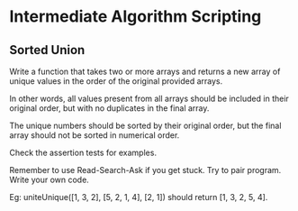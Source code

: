 # Intermediate Algorithm Scripting
## Sorted Union
Write a function that takes two or more arrays and returns a new array of unique values in the order of the original provided arrays.

In other words, all values present from all arrays should be included in their original order, but with no duplicates in the final array.

The unique numbers should be sorted by their original order, but the final array should not be sorted in numerical order.

Check the assertion tests for examples.

Remember to use Read-Search-Ask if you get stuck. Try to pair program. Write your own code.

Eg: uniteUnique([1, 3, 2], [5, 2, 1, 4], [2, 1]) should return [1, 3, 2, 5, 4].